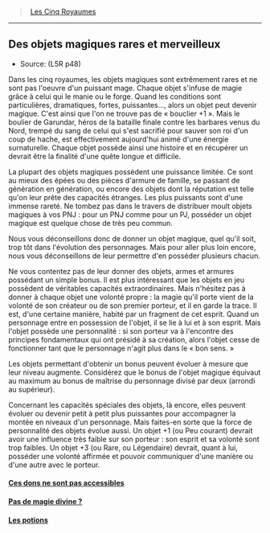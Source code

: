 ﻿---
!Items
Id: l5r_magic_hd.md#des-objets-magiques-rares-et-merveilleux
RootId: l5r_magic_hd.md
ParentLink: l5r_index_hd.md
Name: Des objets magiques rares et merveilleux
ParentName: Les Cinq Royaumes
NameLevel: 2
Source: (L5R p48)
Attributes: {}
AttributesDictionary: >+
  {}

---
>  [Les Cinq Royaumes](hd_l5r_index.md)

---


## Des objets magiques rares et merveilleux

- Source: (L5R p48)

Dans les cinq royaumes, les objets magiques sont extrêmement rares et ne sont pas l'oeuvre d'un puissant mage. Chaque objet s'infuse de magie grâce à celui qui le manie ou le forge. Quand les conditions sont particulières, dramatiques, fortes, puissantes…, alors un objet peut devenir magique. C'est ainsi que l'on ne trouve pas de « bouclier +1 ». Mais le boulier de Garundar, héros de la bataille finale contre les barbares venus du Nord, trempé du sang de celui qui s'est sacrifié pour sauver son roi d'un coup de hache, est effectivement aujourd'hui animé d'une énergie surnaturelle. Chaque objet possède ainsi une histoire et en récupérer un devrait être la finalité d'une quête longue et difficile.

La plupart des objets magiques possèdent une puissance limitée. Ce sont au mieux des épées ou des pièces d'armure de famille, se passant de génération en génération, ou encore des objets dont la réputation est telle qu'on leur prête des capacités étranges. Les plus puissants sont d'une immense rareté. Ne tombez pas dans le travers de distribuer moult objets magiques à vos PNJ : pour un PNJ comme pour un PJ, posséder un objet magique est quelque chose de très peu commun.

Nous vous déconseillons donc de donner un objet magique, quel qu'il soit, trop tôt dans l'évolution des personnages. Mais pour aller plus loin encore, nous vous déconseillons de leur permettre d'en posséder plusieurs chacun.

Ne vous contentez pas de leur donner des objets, armes et armures possédant un simple bonus. Il est plus intéressant que les objets en jeu possèdent de véritables capacités extraordinaires. Mais n'hésitez pas à donner à chaque objet une volonté propre : la magie qu'il porte vient de la volonté de son créateur ou de son premier porteur, et il en garde la trace. Il est, d'une certaine manière, habité par un fragment de cet esprit. Quand un personnage entre en possession de l'objet, il se lie à lui et à son esprit. Mais l'objet possède une personnalité : si son porteur va à l'encontre des principes fondamentaux qui ont présidé à sa création, alors l'objet cesse de fonctionner tant que le personnage n'agit plus dans le « bon sens. »

Les objets permettant d'obtenir un bonus peuvent évoluer à mesure que leur niveau augmente. Considérez que le bonus de l'objet magique équivaut au maximum au bonus de maîtrise du personnage divisé par deux (arrondi au supérieur).

Concernant les capacités spéciales des objets, là encore, elles peuvent évoluer ou devenir petit à petit plus puissantes pour accompagner la montée en niveaux d'un personnage. Mais faites-en sorte que la force de personnalité des objets évolue aussi. Un objet +1 (ou Peu courant) devrait avoir une influence très faible sur son porteur : son esprit et sa volonté sont trop faibles. Un objet +3 (ou Rare, ou Légendaire) devrait, quant à lui, posséder une volonté affirmée et pouvoir communiquer d'une manière ou d'une autre avec le porteur.



#### [Ces dons ne sont pas accessibles](hd_l5r_magic_ces_dons_ne_sont_pas_accessibles.md)



#### [Pas de magie divine ?](hd_l5r_magic_pas_de_magie_divine_.md)



#### [Les potions](hd_l5r_magic_les_potions.md)

